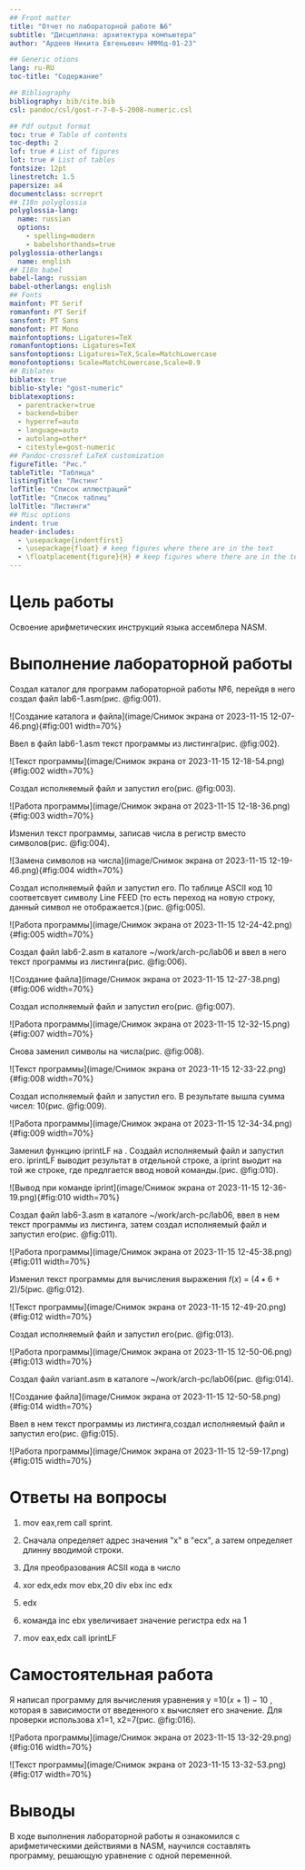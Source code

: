 ```yaml
---
## Front matter
title: "Отчет по лабораторной работе №6"
subtitle: "Дисциплина: архитектура компьютера"
author: "Ардеев Никита Евгеньевич НММбд-01-23"

## Generic otions
lang: ru-RU
toc-title: "Содержание"

## Bibliography
bibliography: bib/cite.bib
csl: pandoc/csl/gost-r-7-0-5-2008-numeric.csl

## Pdf output format
toc: true # Table of contents
toc-depth: 2
lof: true # List of figures
lot: true # List of tables
fontsize: 12pt
linestretch: 1.5
papersize: a4
documentclass: scrreprt
## I18n polyglossia
polyglossia-lang:
  name: russian
  options:
	- spelling=modern
	- babelshorthands=true
polyglossia-otherlangs:
  name: english
## I18n babel
babel-lang: russian
babel-otherlangs: english
## Fonts
mainfont: PT Serif
romanfont: PT Serif
sansfont: PT Sans
monofont: PT Mono
mainfontoptions: Ligatures=TeX
romanfontoptions: Ligatures=TeX
sansfontoptions: Ligatures=TeX,Scale=MatchLowercase
monofontoptions: Scale=MatchLowercase,Scale=0.9
## Biblatex
biblatex: true
biblio-style: "gost-numeric"
biblatexoptions:
  - parentracker=true
  - backend=biber
  - hyperref=auto
  - language=auto
  - autolang=other*
  - citestyle=gost-numeric
## Pandoc-crossref LaTeX customization
figureTitle: "Рис."
tableTitle: "Таблица"
listingTitle: "Листинг"
lofTitle: "Список иллюстраций"
lotTitle: "Список таблиц"
lolTitle: "Листинги"
## Misc options
indent: true
header-includes:
  - \usepackage{indentfirst}
  - \usepackage{float} # keep figures where there are in the text
  - \floatplacement{figure}{H} # keep figures where there are in the text
---
```


# Цель работы

Освоение арифметических инструкций языка ассемблера NASM.

# Выполнение лабораторной работы

Создал каталог для программ лабораторной работы №6, перейдя в него создал файл lab6-1.asm(рис. @fig:001).

![Создание каталога и файла](image/Снимок экрана от 2023-11-15 12-07-46.png){#fig:001 width=70%}

Ввел в файл lab6-1.asm текст программы из листинга(рис. @fig:002).

![Текст программы](image/Снимок экрана от 2023-11-15 12-18-54.png){#fig:002 width=70%}

Создал исполняемый файл и запустил его(рис. @fig:003).

![Работа программы](image/Снимок экрана от 2023-11-15 12-18-36.png){#fig:003 width=70%}

Изменил текст программы, записав числа в регистр вместо символов(рис. @fig:004).

![Замена символов на числа](image/Снимок экрана от 2023-11-15 12-19-46.png){#fig:004 width=70%}

Создал исполняемый файл и запустил его. По таблице ASCII код 10 соответсвует символу Line FEED (то есть переход на новую строку, данный символ не отображается.)(рис. @fig:005).

![Работа программы](image/Снимок экрана от 2023-11-15 12-24-42.png){#fig:005 width=70%}

Создал файл lab6-2.asm в каталоге ~/work/arch-pc/lab06 и ввел в него текст программы из листинга(рис. @fig:006). 

![Создание файла](image/Снимок экрана от 2023-11-15 12-27-38.png){#fig:006 width=70%}

Создал исполняемый файл и запустил его(рис. @fig:007).

![Работа программы](image/Снимок экрана от 2023-11-15 12-32-15.png){#fig:007 width=70%}

Снова заменил символы на числа(рис. @fig:008).

![Текст программы](image/Снимок экрана от 2023-11-15 12-33-22.png){#fig:008 width=70%}

Создал исполняемый файл и запустил его. В результате вышла сумма чисел: 10(рис. @fig:009).

![Работа программы](image/Снимок экрана от 2023-11-15 12-34-34.png){#fig:009 width=70%}

Заменил функцию iprintLF на . Создайл исполняемый файл и запустил его. iprintLF выводит результат в отдельной строке, а iprint выодит на той же строке, где предлгается ввод новой команды.(рис. @fig:010).

![Вывод при команде iprint](image/Снимок экрана от 2023-11-15 12-36-19.png){#fig:010 width=70%}

Создал файл lab6-3.asm в каталоге ~/work/arch-pc/lab06, ввел в нем текст программы из листинга, затем создал исполняемый файл и запустил его(рис. @fig:011).

![Работа программы](image/Снимок экрана от 2023-11-15 12-45-38.png){#fig:011 width=70%}

Изменил текст программы для вычисления выражения 𝑓(𝑥) = (4 ∗ 6 + 2)/5(рис. @fig:012).

![Текст программы](image/Снимок экрана от 2023-11-15 12-49-20.png){#fig:012 width=70%}

Создал исполняемый файл и запустил его(рис. @fig:013).

![Работа программы](image/Снимок экрана от 2023-11-15 12-50-06.png){#fig:013 width=70%}

Создал файл variant.asm в каталоге ~/work/arch-pc/lab06(рис. @fig:014).

![Создание файла](image/Снимок экрана от 2023-11-15 12-50-58.png){#fig:014 width=70%}

Ввел в нем текст программы из листинга,создал исполняемый файл и запустил его(рис. @fig:015).

![Работа программы](image/Снимок экрана от 2023-11-15 12-59-17.png){#fig:015 width=70%}
 
# Ответы на вопросы

1. mov eax,rem
call sprint.

2. Сначала определяет адрес значения "x"  в "ecx", а затем определяет длинну вводимой строки.

3. Для преобразования ACSII кода в число

4. xor edx,edx
mov ebx,20
div ebx
inc edx

5. edx

6. команда inc ebx увеличивает значение регистра edx на 1

7. mov eax,edx
call iprintLF

# Самостоятельная работа

Я написал программу для вычисления уравнения y =10(𝑥 + 1) − 10 , которая в зависимости от введенного х вычисляет его значение. Для проверки использова х1=1, х2=7(рис. @fig:016).

![Работа программы](image/Снимок экрана от 2023-11-15 13-32-29.png){#fig:016 width=70%}

![Текст программы](image/Снимок экрана от 2023-11-15 13-32-53.png){#fig:017 width=70%}

# Выводы

В ходе выполнения лабораторной работы я ознакомился с арифметическими действиями в NASM, научился составлять программу, решающую уравнение с одной переменной. 

